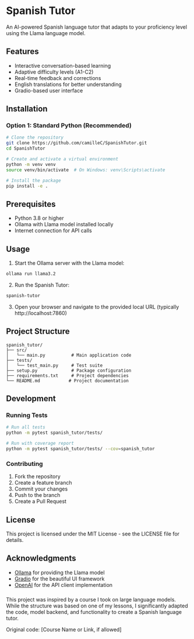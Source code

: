 # Spanish Tutor

An AI-powered Spanish language tutor that adapts to your proficiency level using the Llama language model.

## Features

- Interactive conversation-based learning
- Adaptive difficulty levels (A1-C2)
- Real-time feedback and corrections
- English translations for better understanding
- Gradio-based user interface

## Installation

### Option 1: Standard Python (Recommended)

```bash
# Clone the repository
git clone https://github.com/camilleC/SpanishTutor.git
cd SpanishTutor

# Create and activate a virtual environment
python -m venv venv
source venv/bin/activate  # On Windows: venv\Scripts\activate

# Install the package
pip install -e .
```

## Prerequisites

- Python 3.8 or higher
- Ollama with Llama model installed locally
- Internet connection for API calls

## Usage

1. Start the Ollama server with the Llama model:
```bash
ollama run llama3.2
```

2. Run the Spanish Tutor:
```bash
spanish-tutor
```

3. Open your browser and navigate to the provided local URL (typically http://localhost:7860)

## Project Structure

```
spanish_tutor/
├── src/
│   └── main.py          # Main application code
├── tests/
│   └── test_main.py     # Test suite
├── setup.py             # Package configuration
├── requirements.txt     # Project dependencies
└── README.md           # Project documentation
```

## Development

### Running Tests

```bash
# Run all tests
python -m pytest spanish_tutor/tests/

# Run with coverage report
python -m pytest spanish_tutor/tests/ --cov=spanish_tutor
```

### Contributing

1. Fork the repository
2. Create a feature branch
3. Commit your changes
4. Push to the branch
5. Create a Pull Request

## License

This project is licensed under the MIT License - see the LICENSE file for details.

## Acknowledgments

- [Ollama](https://ollama.ai/) for providing the Llama model
- [Gradio](https://gradio.app/) for the beautiful UI framework
- [OpenAI](https://openai.com/) for the API client implementation

###
This project was inspired by a course I took on large language models. 
While the structure was based on one of my lessons, I significantly adapted the code, 
model backend, and functionality to create a Spanish language tutor.

Original code: [Course Name or Link, if allowed]